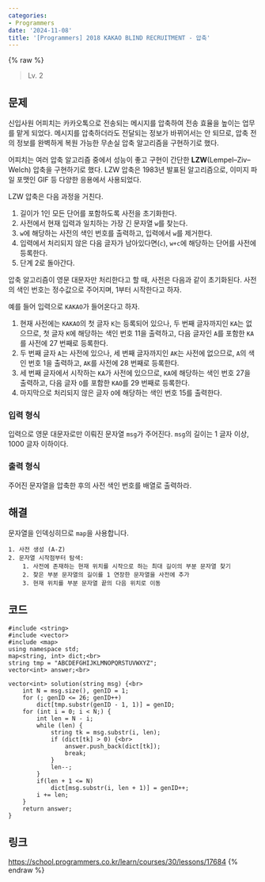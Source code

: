 ```yaml
---
categories:
- Programmers
date: '2024-11-08'
title: '[Programmers] 2018 KAKAO BLIND RECRUITMENT - 압축'
---
```


{% raw %}
> Lv. 2<br>

## 문제
신입사원 어피치는 카카오톡으로 전송되는 메시지를 압축하여 전송 효율을 높이는 업무를 맡게 되었다. 메시지를 압축하더라도 전달되는 정보가 바뀌어서는 안 되므로, 압축 전의 정보를 완벽하게 복원 가능한 무손실 압축 알고리즘을 구현하기로 했다.

어피치는 여러 압축 알고리즘 중에서 성능이 좋고 구현이 간단한  **LZW**(Lempel–Ziv–Welch) 압축을 구현하기로 했다. LZW 압축은 1983년 발표된 알고리즘으로, 이미지 파일 포맷인 GIF 등 다양한 응용에서 사용되었다.

LZW 압축은 다음 과정을 거친다.

1.  길이가 1인 모든 단어를 포함하도록 사전을 초기화한다.
2.  사전에서 현재 입력과 일치하는 가장 긴 문자열  `w`를 찾는다.
3.  `w`에 해당하는 사전의 색인 번호를 출력하고, 입력에서  `w`를 제거한다.
4.  입력에서 처리되지 않은 다음 글자가 남아있다면(`c`),  `w+c`에 해당하는 단어를 사전에 등록한다.
5.  단계 2로 돌아간다.

압축 알고리즘이 영문 대문자만 처리한다고 할 때, 사전은 다음과 같이 초기화된다. 사전의 색인 번호는 정수값으로 주어지며, 1부터 시작한다고 하자.

예를 들어 입력으로  `KAKAO`가 들어온다고 하자.

1.  현재 사전에는  `KAKAO`의 첫 글자  `K`는 등록되어 있으나, 두 번째 글자까지인  `KA`는 없으므로, 첫 글자  `K`에 해당하는 색인 번호 11을 출력하고, 다음 글자인  `A`를 포함한  `KA`를 사전에 27 번째로 등록한다.
2.  두 번째 글자  `A`는 사전에 있으나, 세 번째 글자까지인  `AK`는 사전에 없으므로,  `A`의 색인 번호 1을 출력하고,  `AK`를 사전에 28 번째로 등록한다.
3.  세 번째 글자에서 시작하는  `KA`가 사전에 있으므로,  `KA`에 해당하는 색인 번호 27을 출력하고, 다음 글자  `O`를 포함한  `KAO`를 29 번째로 등록한다.
4.  마지막으로 처리되지 않은 글자  `O`에 해당하는 색인 번호 15를 출력한다.

### 입력 형식
입력으로 영문 대문자로만 이뤄진 문자열  `msg`가 주어진다.  `msg`의 길이는 1 글자 이상, 1000 글자 이하이다.

### 출력 형식
주어진 문자열을 압축한 후의 사전 색인 번호를 배열로 출력하라.

## 해결
문자열을 인덱싱히므로 `map`을 사용합니다.

```
1. 사전 생성 (A-Z)
2. 문자열 시작점부터 탐색:
	1. 사전에 존재하는 현재 위치를 시작으로 하는 최대 길이의 부분 문자열 찾기
	2. 찾은 부분 문자열의 길이를 1 연장한 문자열을 사전에 추가
	3. 현재 위치를 부분 문자열 끝의 다음 위치로 이동
```

## 코드
```
#include <string>
#include <vector>
#include <map>
using namespace std;
map<string, int> dict;<br>
string tmp = "ABCDEFGHIJKLMNOPQRSTUVWXYZ";
vector<int> answer;<br>

vector<int> solution(string msg) {<br>
    int N = msg.size(), genID = 1;
    for (; genID <= 26; genID++)
        dict[tmp.substr(genID - 1, 1)] = genID;
    for (int i = 0; i < N;) {
        int len = N - i;
        while (len) {
            string tk = msg.substr(i, len);
            if (dict[tk] > 0) {<br>
                answer.push_back(dict[tk]);
                break;
            }
            len--;
        }
        if(len + 1 <= N)
            dict[msg.substr(i, len + 1)] = genID++;
        i += len;
    }
    return answer;
}
```

## 링크
https://school.programmers.co.kr/learn/courses/30/lessons/17684
{% endraw %}